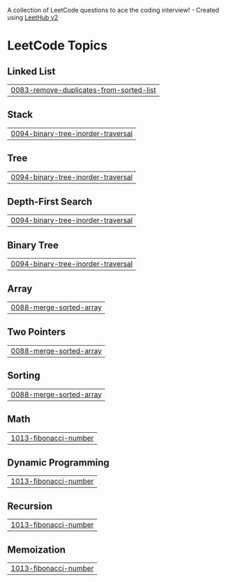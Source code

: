 A collection of LeetCode questions to ace the coding interview! - Created using [LeetHub v2](https://github.com/arunbhardwaj/LeetHub-2.0)
<!---LeetCode Topics Start-->
# LeetCode Topics
## Linked List
|  |
| ------- |
| [0083-remove-duplicates-from-sorted-list](https://github.com/Macbooque/LeetCode/tree/master/0083-remove-duplicates-from-sorted-list) |
## Stack
|  |
| ------- |
| [0094-binary-tree-inorder-traversal](https://github.com/Macbooque/LeetCode/tree/master/0094-binary-tree-inorder-traversal) |
## Tree
|  |
| ------- |
| [0094-binary-tree-inorder-traversal](https://github.com/Macbooque/LeetCode/tree/master/0094-binary-tree-inorder-traversal) |
## Depth-First Search
|  |
| ------- |
| [0094-binary-tree-inorder-traversal](https://github.com/Macbooque/LeetCode/tree/master/0094-binary-tree-inorder-traversal) |
## Binary Tree
|  |
| ------- |
| [0094-binary-tree-inorder-traversal](https://github.com/Macbooque/LeetCode/tree/master/0094-binary-tree-inorder-traversal) |
## Array
|  |
| ------- |
| [0088-merge-sorted-array](https://github.com/demerle/LeetCode/tree/master/0088-merge-sorted-array) |
## Two Pointers
|  |
| ------- |
| [0088-merge-sorted-array](https://github.com/demerle/LeetCode/tree/master/0088-merge-sorted-array) |
## Sorting
|  |
| ------- |
| [0088-merge-sorted-array](https://github.com/demerle/LeetCode/tree/master/0088-merge-sorted-array) |
## Math
|  |
| ------- |
| [1013-fibonacci-number](https://github.com/demerle/LeetCode/tree/master/1013-fibonacci-number) |
## Dynamic Programming
|  |
| ------- |
| [1013-fibonacci-number](https://github.com/demerle/LeetCode/tree/master/1013-fibonacci-number) |
## Recursion
|  |
| ------- |
| [1013-fibonacci-number](https://github.com/demerle/LeetCode/tree/master/1013-fibonacci-number) |
## Memoization
|  |
| ------- |
| [1013-fibonacci-number](https://github.com/demerle/LeetCode/tree/master/1013-fibonacci-number) |
<!---LeetCode Topics End-->